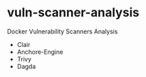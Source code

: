 # vuln-scanner-analysis
Docker Vulnerability Scanners Analysis

* Clair
* Anchore-Engine
* Trivy
* Dagda
